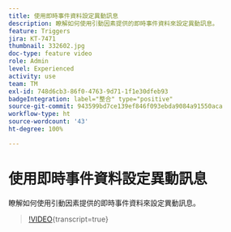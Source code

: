 ```yaml
---
title: 使用即時事件資料設定異動訊息
description: 瞭解如何使用引動因素提供的即時事件資料來設定異動訊息。
feature: Triggers
jira: KT-7471
thumbnail: 332602.jpg
doc-type: feature video
role: Admin
level: Experienced
activity: use
team: TM
exl-id: 748d6cb3-86f0-4763-9d71-1f1e30dfeb93
badgeIntegration: label="整合" type="positive"
source-git-commit: 943599bd7ce139ef846f093ebda9084a91550aca
workflow-type: ht
source-wordcount: '43'
ht-degree: 100%

---
```


# 使用即時事件資料設定異動訊息

瞭解如何使用引動因素提供的即時事件資料來設定異動訊息。

>[!VIDEO](https://video.tv.adobe.com/v/332602?learn=on){transcript=true}

